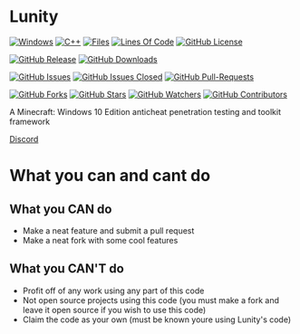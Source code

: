 # Lunity
[![Windows](https://svgshare.com/i/ZhY.svg)](https://github.com/DisabledMallis/Lunity)
[![C++](https://img.shields.io/badge/Made%20with-C++-1f425f.svg)](https://github.com/DisabledMallis/Lunity)
[![Files](https://tokei.rs/b1/github/DisabledMallis/Lunity?category=files)](https://github.com/DisabledMallis/Lunity)
[![Lines Of Code](https://tokei.rs/b1/github/DisabledMallis/Lunity?category=code)](https://github.com/DisabledMallis/Lunity)
[![GitHub License](https://img.shields.io/badge/License-Custom-blue.svg)](https://github.com/DisabledMallis/Lunity)

[![GitHub Release](https://img.shields.io/github/release/DisabledMallis/Lunity.svg)](https://GitHub.com/DisabledMallis/Lunity/releases/)
[![GitHub Downloads](https://img.shields.io/github/downloads/DisabledMallis/Lunity/total.svg)](https://GitHub.com/DisabledMallis/Lunity/releases/)

[![GitHub Issues](https://img.shields.io/github/issues/DisabledMallis/Lunity.svg)](https://GitHub.com/DisabledMallis/Lunity/issues/)
[![GitHub Issues Closed](https://img.shields.io/github/issues-closed/DisabledMallis/Lunity.svg)](https://GitHub.com/DisabledMallis/Lunity/issues/)
[![GitHub Pull-Requests](https://img.shields.io/github/issues-pr/DisabledMallis/Lunity.svg)](https://GitHub.com/DisabledMallis/Lunity/pull/)


[![GitHub Forks](https://img.shields.io/github/forks/DisabledMallis/Lunity.svg?style=social&label=Fork&maxAge=2592000)](https://gitHub.com/DisabledMallis/Lunity/)
[![GitHub Stars](https://img.shields.io/github/stars/DisabledMallis/Lunity.svg?style=social&label=Star&maxAge=2592000)](https://gitHub.com/DisabledMallis/Lunity/)
[![GitHub Watchers](https://img.shields.io/github/watchers/DisabledMallis/Lunity.svg?style=social&label=Watch&maxAge=2592000)](https://gitHub.com/DisabledMallis/Lunity)
[![GitHub Contributors](https://img.shields.io/github/contributors/DisabledMallis/Lunity.svg?style=social&label=Contributors)](https://gitHub.com/DisabledMallis/Lunity)


A Minecraft: Windows 10 Edition anticheat penetration testing and toolkit framework

[Discord](https://go-kys.lol/)

# What you can and cant do
## What you CAN do
- Make a neat feature and submit a pull request
- Make a neat fork with some cool features
## What you CAN'T do
- Profit off of any work using any part of this code
- Not open source projects using this code (you must make a fork and leave it open source if you wish to use this code)
- Claim the code as your own (must be known youre using Lunity's code)
